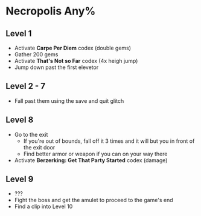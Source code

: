 # Necropolis Any%

## Level 1

- Activate **Carpe Per Diem** codex (double gems)
- Gather 200 gems
- Activate **That's Not so Far** codex (4x heigh jump)
- Jump down past the first elevetor

## Level 2 - 7

- Fall past them using the save and quit glitch

## Level 8

- Go to the exit
  - If you're out of bounds, fall off it 3 times and it will but you in front of the exit door
  - Find better armor or weapon if you can on your way there
- Activate **Berzerking: Get That Party Started** codex (damage)

## Level 9

- ???
- Fight the boss and get the amulet to proceed to the game's end
- Find a clip into Level 10
